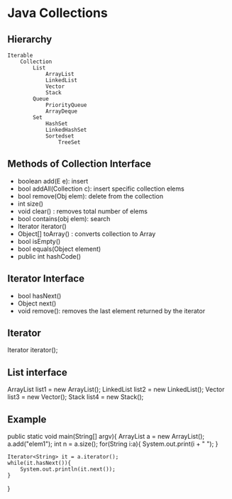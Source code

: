 # Java Collections

## Hierarchy
```
Iterable
    Collection
        List
            ArrayList
            LinkedList
            Vector
            Stack
        Queue
            PriorityQueue
            ArrayDeque
        Set
            HashSet
            LinkedHashSet
            Sortedset
                TreeSet
```

## Methods of Collection Interface
- boolean add(E e): insert
- bool addAll(Collection <extends E> c): insert specific collection elems
- bool remove(Obj elem): delete from the collection
- int size()
- void clear() : removes total number of elems
- bool contains(obj elem): search
- Iterator iterator()
- Object[] toArray() : converts collection to Array
- bool isEmpty()
- bool equals(Object element)
- public int hashCode()

## Iterator Interface
- bool hasNext()
- Object next()
- void remove(): removes the last element returned by the iterator

## Iterator
Iterator<T> iterator();

## List interface
ArrayList <T> list1 = new ArrayList();
LinkedList <T> list2 = new LinkedList();
Vector <T> list3 = new Vector();
Stack <T> list4 = new Stack();

## Example
public static void main(String[] argv){
    ArrayList <String> a = new ArrayList<String>();
    a.add("elem1");
    int n = a.size();
    for(String i:a){
        System.out.print(i + " ");
    }

    Iterator<String> it = a.iterator();
    while(it.hasNext()){
        System.out.println(it.next());
    }

}
